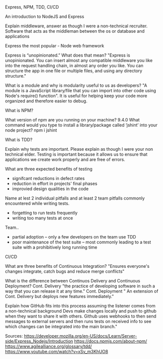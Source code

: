 Express, NPM, TDD, CI/CD

An introduction to NodeJS and Express

Explain middleware, answer as though I were a non-technical recruiter.
  Software that acts as the middleman between the os or database and applications

Express the most popular - Node web framework

Express is “unopinionated.” What does that mean?
  "Express is unopinionated. You can insert almost any compatible middleware you like into the request handling chain, in almost any order you like. You can structure the app in one file or multiple files, and using any directory structure."

What is a module and why is modularity useful to us as developers?
  "A module is a JavaScript library/file that you can import into other code using Node's require() function". It is useful for helping keep your code more organized and therefore easier to debug.

What is NPM?

What version of npm are you running on your machine? 9.4.0
What command would you type to install a library/package called ‘jshint’ into your node project? npm i jshint

What is TDD?

Explain why tests are important. Please explain as though I were your non technical elder.
  Testing is important because it allows us to ensure that applications we create work properly and are free of errors.

What are three expected benefits of testing

  - signifcant reductions in defect rates
  - reduction in effort in projects' final phases
  - improvied design qualities in the code

Name at lest 2 individual pitfalls and at least 2 team pitfalls commonly encountered while writing tests.

  - forgetting to run tests frequently
  - writing too many tests at once

  Team..
  - partial adoption – only a few developers on the team use TDD
  - poor maintenance of the test suite – most commonly leading to a test suite with a prohibitively long running time

CI/CD

What are three benefits of Continuous Integration? "Ensures everyone's changes integrate, catch bugs and reduce merge conflicts"

What is the difference between Continuos Delivery and Continuous Deployment?
Cont. Delivery "the practice of developing software in such a way that you can release it at any time."
Cont. Deployment " An extension of Cont. Delivery but deploys new features immediately."

Explain how GitHub fits into this process assuming the listener comes from a non-technical background
  Devs make changes locally and push to github when they want to share it with others. Github uses webhooks to then send messages to external servers and then runs tests on received info to see which changes can be integrated into the main branch."

Sources:
https://developer.mozilla.org/en-US/docs/Learn/Server-side/Express_Nodejs/Introduction
https://docs.npmjs.com/about-npm/
https://www.agilealliance.org/glossary/tdd/
https://www.youtube.com/watch?v=xSv_m3KhUO8
